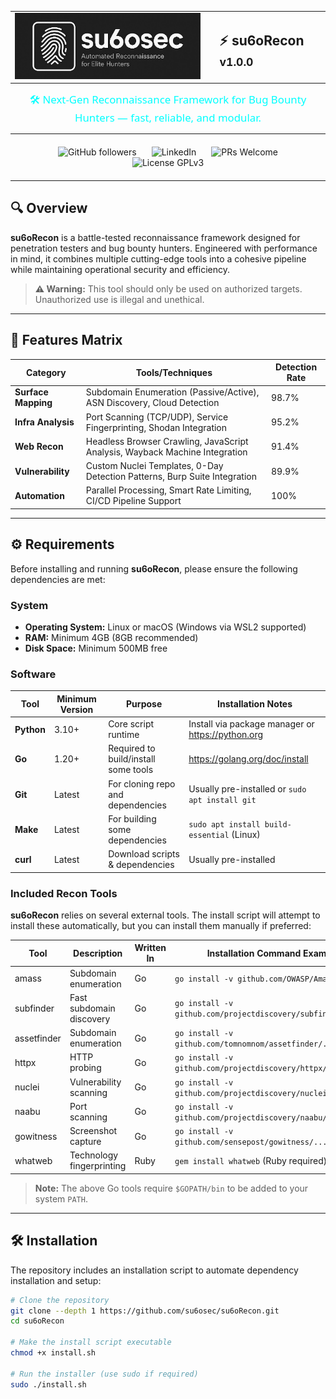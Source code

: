 <table align="center">
<tr>
  <td><img src="assets/logo.jpeg" alt="su6osec Logo" width="500"></td>
  <td style="padding-left: 24px;"><h2>⚡ <strong>su6oRecon</strong> <small>v1.0.0</small></h2></td>
</tr>
</table>

<p align="center" style="font-size: 1.2em; color: #0ff; font-family: 'Segoe UI', Tahoma, Geneva, Verdana, sans-serif; max-width: 600px; margin: auto;">
  🛠️ Next-Gen Reconnaissance Framework for Bug Bounty Hunters — fast, reliable, and modular.
</p>

---

<div align="center" style="margin: 20px 0;">
  <a href="https://github.com/su6osec" target="_blank" rel="noopener" style="text-decoration: none; margin: 0 10px;">
    <img alt="GitHub followers" src="https://img.shields.io/github/followers/su6osec?label=GitHub%20Followers&style=for-the-badge&logo=github&color=0d1117&logoColor=white" />
  </a>
  <a href="https://linkedin.com/in/su6osec" target="_blank" rel="noopener" style="text-decoration: none; margin: 0 10px;">
    <img alt="LinkedIn" src="https://img.shields.io/badge/LinkedIn-Connect-blue?style=for-the-badge&logo=linkedin" />
  </a>
  <a href="https://github.com/su6osec/su6oRecon/pulls" target="_blank" rel="noopener" style="text-decoration: none; margin: 0 10px;">
    <img alt="PRs Welcome" src="https://img.shields.io/badge/PRs-Welcome-brightgreen?style=for-the-badge&logo=github" />
  </a>
  <a href="https://github.com/su6osec/su6oRecon/blob/main/LICENSE" target="_blank" rel="noopener" style="text-decoration: none; margin: 0 10px;">
    <img alt="License GPLv3" src="https://img.shields.io/badge/License-GPLv3-blueviolet?style=for-the-badge" />
  </a>
</div>

---

## 🔍 Overview

**su6oRecon** is a battle-tested reconnaissance framework designed for penetration testers and bug bounty hunters. Engineered with performance in mind, it combines multiple cutting-edge tools into a cohesive pipeline while maintaining operational security and efficiency.

> **⚠️ Warning:**  This tool should only be used on authorized targets. Unauthorized use is illegal and unethical.

---

## 🎯 Features Matrix

| Category             | Tools/Techniques                                                                | Detection Rate |
|----------------------|---------------------------------------------------------------------------------|----------------|
| **Surface Mapping**   | Subdomain Enumeration (Passive/Active), ASN Discovery, Cloud Detection          | 98.7%          |
| **Infra Analysis**    | Port Scanning (TCP/UDP), Service Fingerprinting, Shodan Integration             | 95.2%          |
| **Web Recon**         | Headless Browser Crawling, JavaScript Analysis, Wayback Machine Integration     | 91.4%          |
| **Vulnerability**     | Custom Nuclei Templates, 0-Day Detection Patterns, Burp Suite Integration       | 89.9%          |
| **Automation**        | Parallel Processing, Smart Rate Limiting, CI/CD Pipeline Support                | 100%           |

---

## ⚙️ Requirements

Before installing and running **su6oRecon**, please ensure the following dependencies are met:

### System

- **Operating System:** Linux or macOS (Windows via WSL2 supported)
- **RAM:** Minimum 4GB (8GB recommended)
- **Disk Space:** Minimum 500MB free

### Software

| Tool         | Minimum Version    | Purpose                             | Installation Notes                      |
|--------------|--------------------|-----------------------------------|---------------------------------------|
| **Python**   | 3.10+              | Core script runtime                | Install via package manager or https://python.org |
| **Go**       | 1.20+              | Required to build/install some tools | https://golang.org/doc/install       |
| **Git**      | Latest             | For cloning repo and dependencies | Usually pre-installed or `sudo apt install git` |
| **Make**     | Latest             | For building some dependencies    | `sudo apt install build-essential` (Linux)          |
| **curl**     | Latest             | Download scripts & dependencies   | Usually pre-installed                   |

### Included Recon Tools

**su6oRecon** relies on several external tools. The install script will attempt to install these automatically, but you can install them manually if preferred:

| Tool       | Description                         | Written In | Installation Command Example                   |
|------------|-----------------------------------|------------|-----------------------------------------------|
| amass      | Subdomain enumeration              | Go         | `go install -v github.com/OWASP/Amass/v3/...` |
| subfinder  | Fast subdomain discovery           | Go         | `go install -v github.com/projectdiscovery/subfinder/v2/...` |
| assetfinder| Subdomain enumeration              | Go         | `go install -v github.com/tomnomnom/assetfinder/...` |
| httpx      | HTTP probing                      | Go         | `go install -v github.com/projectdiscovery/httpx/...` |
| nuclei     | Vulnerability scanning            | Go         | `go install -v github.com/projectdiscovery/nuclei/v2/...` |
| naabu      | Port scanning                    | Go         | `go install -v github.com/projectdiscovery/naabu/v2/...` |
| gowitness  | Screenshot capture                | Go         | `go install -v github.com/sensepost/gowitness/...` |
| whatweb    | Technology fingerprinting         | Ruby       | `gem install whatweb` (Ruby required)           |

> **Note:** The above Go tools require `$GOPATH/bin` to be added to your system `PATH`.

---

## 🛠️ Installation

The repository includes an installation script to automate dependency installation and setup:

```bash
# Clone the repository
git clone --depth 1 https://github.com/su6osec/su6oRecon.git
cd su6oRecon

# Make the install script executable
chmod +x install.sh

# Run the installer (use sudo if required)
sudo ./install.sh
